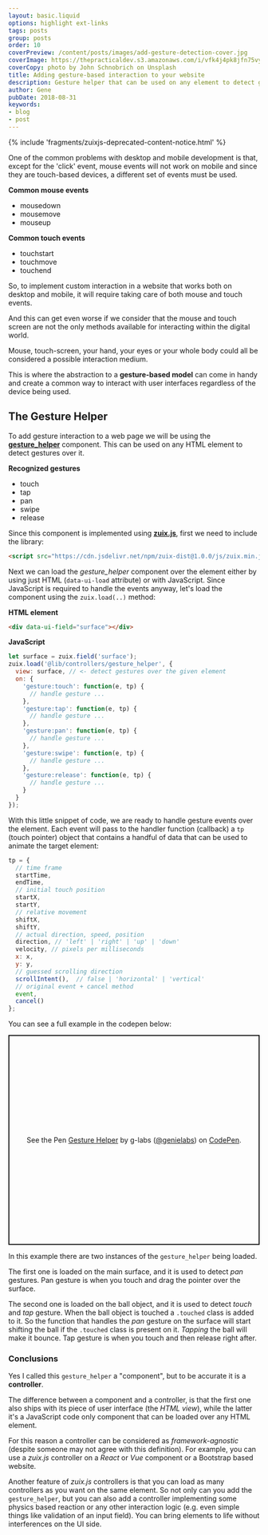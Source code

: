 ```yaml
---
layout: basic.liquid
options: highlight ext-links
tags: posts
group: posts
order: 10
coverPreview: /content/posts/images/add-gesture-detection-cover.jpg
coverImage: https://thepracticaldev.s3.amazonaws.com/i/vfk4j4pk8jfn75vyj1e4.jpg
coverCopy: photo by John Schnobrich on Unsplash
title: Adding gesture-based interaction to your website
description: Gesture helper that can be used on any element to detect gestures over it.
author: Gene
pubDate: 2018-08-31
keywords:
- blog
- post
---
```


{% include 'fragments/zuixjs-deprecated-content-notice.html' %}

One of the common problems with desktop and mobile development is that, except for the 'click' event, mouse
events will not work on mobile and since they are touch-based devices, a different set of events must be used.

**Common mouse events**
- mousedown
- mousemove
- mouseup

**Common touch events**
- touchstart
- touchmove
- touchend

So, to implement custom interaction in a website that works both on desktop and mobile, it will require taking care of
both mouse and touch events.

And this can get even worse if we consider that the mouse and touch screen are not the only methods available for
interacting within the digital world.

Mouse, touch-screen, your hand, your eyes or your whole body could all be considered a possible interaction medium.

This is where the abstraction to a **gesture-based model** can come in handy and create a common way to interact with
user interfaces regardless of the device being used.

## The Gesture Helper

To add gesture interaction to a web page we will be using the [**gesture_helper**](https://zuixjs.github.io/zkit/docs/controllers/gesture_helper) component. This can be used on any HTML element to detect gestures over it.

**Recognized gestures**

- touch
- tap
- pan
- swipe
- release

Since this component is implemented using [**zuix.js**](https://zuixjs.org), first we need to include the library:

```html
<script src="https://cdn.jsdelivr.net/npm/zuix-dist@1.0.0/js/zuix.min.js"></script>
```

Next we can load the *gesture_helper* component over the element either by using just HTML (`data-ui-load` attribute)
or with JavaScript. Since JavaScript is required to handle the events anyway, let's load the component using the `zuix.load(..)` method:

**HTML element**
```html
<div data-ui-field="surface"></div>
```

**JavaScript**
```javascript
let surface = zuix.field('surface');
zuix.load('@lib/controllers/gesture_helper', {
  view: surface, // <- detect gestures over the given element
  on: {
    'gesture:touch': function(e, tp) {
      // handle gesture ...
    },
    'gesture:tap': function(e, tp) {
      // handle gesture ...
    },
    'gesture:pan': function(e, tp) {
      // handle gesture ...
    },
    'gesture:swipe': function(e, tp) {
      // handle gesture ...
    },
    'gesture:release': function(e, tp) {
      // handle gesture ...
    }
  }
});
```

With this little snippet of code, we are ready to handle gesture events over the element.
Each event will pass to the handler function (callback) a `tp` (touch pointer) object that contains a handful of data
that can be used to animate the target element:

```js
tp = {
  // time frame
  startTime,
  endTime,
  // initial touch position
  startX,
  startY,
  // relative movement
  shiftX,
  shiftY,
  // actual direction, speed, position
  direction, // 'left' | 'right' | 'up' | 'down'
  velocity, // pixels per milliseconds
  x: x,
  y: y,
  // guessed scrolling direction
  scrollIntent(),  // false | 'horizontal' | 'vertical'
  // original event + cancel method
  event,
  cancel()
};
```

You can see a full example in the codepen below:


<p class="codepen" data-height="421" data-theme-id="dark" data-default-tab="result" data-slug-hash="GXrRWv" data-user="genielabs" style="height: 421px; box-sizing: border-box; display: flex; align-items: center; justify-content: center; border: 2px solid; margin: 1em 0; padding: 1em;">
  <span>See the Pen <a href="https://codepen.io/genielabs/pen/GXrRWv">
  Gesture Helper</a> by g-labs (<a href="https://codepen.io/genielabs">@genielabs</a>)
  on <a href="https://codepen.io">CodePen</a>.</span>
</p>
<script async src="https://cpwebassets.codepen.io/assets/embed/ei.js"></script>


In this example there are two instances of the `gesture_helper` being loaded.

The first one is loaded on the main surface, and it is used to detect *pan* gestures. Pan gesture is when you touch and
drag the pointer over the surface.

The second one is loaded on the ball object, and it is used to detect *touch* and *tap* gesture.
When the ball object is touched a `.touched` class is added to it. So the function that handles the *pan* gesture on the
surface will start shifting the ball if the `.touched` class is present on it. *Tapping* the ball will make it bounce.
Tap gesture is when you touch and then release right after.

### Conclusions

Yes I called this `gesture_helper` a "component", but to be accurate it is a **controller**.

The difference between a component and a controller, is that the first one also ships with its piece of user interface (the *HTML view*), while the latter it's a JavaScript code only component that can be loaded over any HTML element.

For this reason a controller can be considered as *framework-agnostic* (despite someone may not agree with this definition).
For example, you can use a *zuix.js* controller on a *React* or *Vue* component or a Bootstrap based website.

Another feature of *zuix.js* controllers is that you can load as many controllers as you want on the same element.
So not only can you add the `gesture_helper`, but you can also add a controller implementing some physics based reaction
or any other interaction logic (e.g. even simple things like validation of an input field).
You can bring elements to life without interferences on the UI side.
